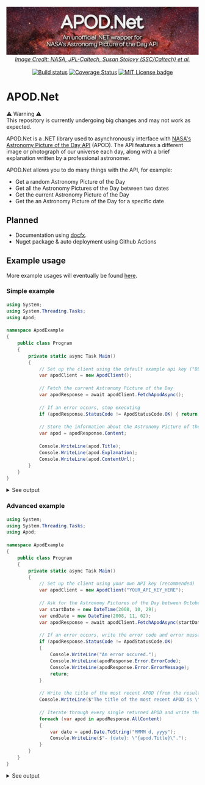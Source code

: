 <p align="center">
  <a href="#"><img alt="APOD.Net, an unofficial " src="docs/img/banner.jpg" /></a>
  <em><a href="https://www.nasa.gov/image-feature/revealing-the-milky-way-s-center">Image Credit: NASA, JPL-Caltech, Susan Stolovy (SSC/Caltech) et al.</a></em><br><br>
  <a href="https://github.com/LeMorrow/APOD.Net/actions?query=workflow%3ABuild"><img src="https://github.com/LeMorrow/APOD.Net/workflows/Build/badge.svg" alt="Build status"></a>
  <a href='https://coveralls.io/github/LeMorrow/APOD.Net?branch=master'><img src='https://coveralls.io/repos/github/LeMorrow/APOD.Net/badge.svg?branch=master&service=github' alt='Coverage Status' /></a>
  <a href="https://github.com/LeMorrow/APOD.Net/blob/master/LICENSE"><img src="https://img.shields.io/badge/License-MIT-blue.svg" alt="MIT License badge"></a>
</p>

# APOD.Net
:warning: Warning :warning:<br>
This repository is currently undergoing big changes and may not work as expected.

APOD.Net is a .NET library used to asynchronously interface with [NASA's Astronomy Picture of the Day API](https://api.nasa.gov/) (APOD). The API features a  different image or photograph of our universe each day, along with a brief explanation written by a professional astronomer.

APOD.Net allows you to do many things with the API, for example:
* Get a random Astronomy Picture of the Day
* Get all the Astronomy Pictures of the Day between two dates
* Get the current Astronomy Picture of the Day
* Get the an Astronomy Picture of the Day for a specific date

## Planned
* Documentation using [docfx](https://github.com/dotnet/docfx).
* Nuget package & auto deployment using Github Actions

## Example usage
More example usages will eventually be found [here](src/ExampleUsage/).

### Simple example
```cs
using System;
using System.Threading.Tasks;
using Apod;

namespace ApodExample
{
    public class Program
    {
        private static async Task Main()
        {
            // Set up the client using the default example api key ("DEMO_KEY")
            var apodClient = new ApodClient();

            // Fetch the current Astronomy Picture of the Day
            var apodResponse = await apodClient.FetchApodAsync();

            // If an error occurs, stop executing
            if (apodResponse.StatusCode != ApodStatusCode.OK) { return; }

            // Store the information about the Astronomy Picture of the Day
            var apod = apodResponse.Content;

            Console.WriteLine(apod.Title);
            Console.WriteLine(apod.Explanation);
            Console.WriteLine(apod.ContentUrl);
        }
    }
}
``` 
<details>
<summary>See output</summary>
<em>Example from November 6, 2019</em>
<p>

```
21st Century M101
One of the last entries in Charles Messier's famous catalog, big, beautiful spiral galaxy M101 is definitely not one of the least. About 170,000 light-years across, this galaxy is enormous, almost twice the size of our own Milky Way Galaxy. M101 was also one of the original spiral nebulae observed with Lord Rosse's large 19th century telescope, the Leviathan of Parsonstown. In contrast, this multiwavelength view of the large island universe is a composite of images recorded by space-based telescopes in the 21st century. Color coded from X-rays to infrared wavelengths (high to low energies), the image data was taken from the Chandra X-ray Observatory (purple), the Galaxy Evolution Explorer (blue), Hubble Space Telescope(yellow), and the Spitzer Space Telescope(red). While the X-ray data trace the location of multimillion degree gas around M101's exploded stars and neutron star and black hole binary star systems, the lower energy data follow the stars and dust that define M101's grand spiral arms. Also known as the Pinwheel Galaxy, M101 lies within the boundaries of the northern constellation Ursa Major, about 25 million light-years away.
https://apod.nasa.gov/apod/image/1911/M101_nasaMultiW1024.jpg
```

</p>
</details>

### Advanced example
```cs
using System;
using System.Threading.Tasks;
using Apod;

namespace ApodExample
{
    public class Program
    {
        private static async Task Main()
        {
            // Set up the client using your own API key (recommended)
            var apodClient = new ApodClient("YOUR_API_KEY_HERE");

            // Ask for the Astronomy Pictures of the Day between October 29, 2008 and November 2, 2008
            var startDate = new DateTime(2008, 10, 29);
            var endDate = new DateTime(2008, 11, 02);
            var apodResponse = await apodClient.FetchApodAsync(startDate, endDate);

            // If an error occurs, write the error code and error message to the console and then stop executing
            if (apodResponse.StatusCode != ApodStatusCode.OK) 
            {
                Console.WriteLine("An error occured.");
                Console.WriteLine(apodResponse.Error.ErrorCode);
                Console.WriteLine(apodResponse.Error.ErrorMessage);
                return; 
            }

            // Write the title of the most recent APOD (from the results) to the console
            Console.WriteLine($"The title of the most recent APOD is \"{apodResponse.Content.Title}\".");

            // Iterate through every single returned APOD and write their dates and titles to the console
            foreach (var apod in apodResponse.AllContent)
            {
                var date = apod.Date.ToString("MMMM d, yyyy");
                Console.WriteLine($"- {date}: \"{apod.Title}\".");
            }
        }
    }
}
```
<details>
<summary>See output</summary>
<p>

```
The title of the most recent APOD is "Spicules: Jets on the Sun".
- October 29, 2008: "Mirach's Ghost".
- October 30, 2008: "Haunting the Cepheus Flare".
- October 31, 2008: "A Witch by Starlight".
- November 1, 2008: "A Spectre in the Eastern Veil".
- November 2, 2008: "Spicules: Jets on the Sun".
```

</p>
</details>
